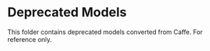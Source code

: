 # Deprecated Models

This folder contains deprecated models converted from Caffe. For reference only.
